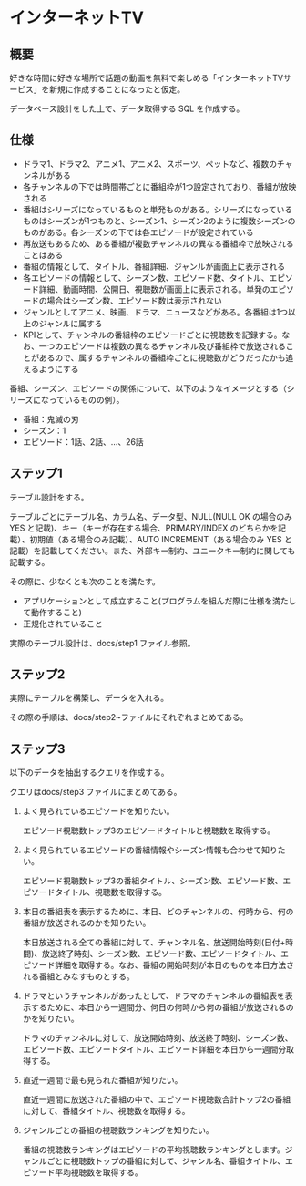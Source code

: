 # インターネットTV

## 概要

好きな時間に好きな場所で話題の動画を無料で楽しめる「インターネットTVサービス」を新規に作成することになったと仮定。

データベース設計をした上で、データ取得する SQL を作成する。

## 仕様

- ドラマ1、ドラマ2、アニメ1、アニメ2、スポーツ、ペットなど、複数のチャンネルがある
- 各チャンネルの下では時間帯ごとに番組枠が1つ設定されており、番組が放映される
- 番組はシリーズになっているものと単発ものがある。シリーズになっているものはシーズンが1つものと、シーズン1、シーズン2のように複数シーズンのものがある。各シーズンの下では各エピソードが設定されている
- 再放送もあるため、ある番組が複数チャンネルの異なる番組枠で放映されることはある
- 番組の情報として、タイトル、番組詳細、ジャンルが画面上に表示される
- 各エピソードの情報として、シーズン数、エピソード数、タイトル、エピソード詳細、動画時間、公開日、視聴数が画面上に表示される。単発のエピソードの場合はシーズン数、エピソード数は表示されない
- ジャンルとしてアニメ、映画、ドラマ、ニュースなどがある。各番組は1つ以上のジャンルに属する
- KPIとして、チャンネルの番組枠のエピソードごとに視聴数を記録する。なお、一つのエピソードは複数の異なるチャンネル及び番組枠で放送されることがあるので、属するチャンネルの番組枠ごとに視聴数がどうだったかも追えるようにする

番組、シーズン、エピソードの関係について、以下のようなイメージとする（シリーズになっているものの例）。

- 番組：鬼滅の刃
- シーズン：1
- エピソード：1話、2話、...、26話

## ステップ1

テーブル設計をする。

テーブルごとにテーブル名、カラム名、データ型、NULL(NULL OK の場合のみ YES と記載)、キー（キーが存在する場合、PRIMARY/INDEX のどちらかを記載）、初期値（ある場合のみ記載）、AUTO INCREMENT（ある場合のみ YES と記載）を記載してください。また、外部キー制約、ユニークキー制約に関しても記載する。

その際に、少なくとも次のことを満たす。

- アプリケーションとして成立すること(プログラムを組んだ際に仕様を満たして動作すること)
- 正規化されていること

実際のテーブル設計は、docs/step1 ファイル参照。

## ステップ2

実際にテーブルを構築し、データを入れる。

その際の手順は、docs/step2~ファイルにそれぞれまとめてある。

## ステップ3

以下のデータを抽出するクエリを作成する。

クエリはdocs/step3 ファイルにまとめてある。

1. よく見られているエピソードを知りたい。
    
    エピソード視聴数トップ3のエピソードタイトルと視聴数を取得する。
    
2. よく見られているエピソードの番組情報やシーズン情報も合わせて知りたい。
    
    エピソード視聴数トップ3の番組タイトル、シーズン数、エピソード数、エピソードタイトル、視聴数を取得する。
    
3. 本日の番組表を表示するために、本日、どのチャンネルの、何時から、何の番組が放送されるのかを知りたい。
    
    本日放送される全ての番組に対して、チャンネル名、放送開始時刻(日付+時間)、放送終了時刻、シーズン数、エピソード数、エピソードタイトル、エピソード詳細を取得する。なお、番組の開始時刻が本日のものを本日方法される番組とみなすものとする。
    
4. ドラマというチャンネルがあったとして、ドラマのチャンネルの番組表を表示するために、本日から一週間分、何日の何時から何の番組が放送されるのかを知りたい。
    
    ドラマのチャンネルに対して、放送開始時刻、放送終了時刻、シーズン数、エピソード数、エピソードタイトル、エピソード詳細を本日から一週間分取得する。
    
5. 直近一週間で最も見られた番組が知りたい。
    
    直近一週間に放送された番組の中で、エピソード視聴数合計トップ2の番組に対して、番組タイトル、視聴数を取得する。
    
6. ジャンルごとの番組の視聴数ランキングを知りたい。
    
    番組の視聴数ランキングはエピソードの平均視聴数ランキングとします。ジャンルごとに視聴数トップの番組に対して、ジャンル名、番組タイトル、エピソード平均視聴数を取得する。